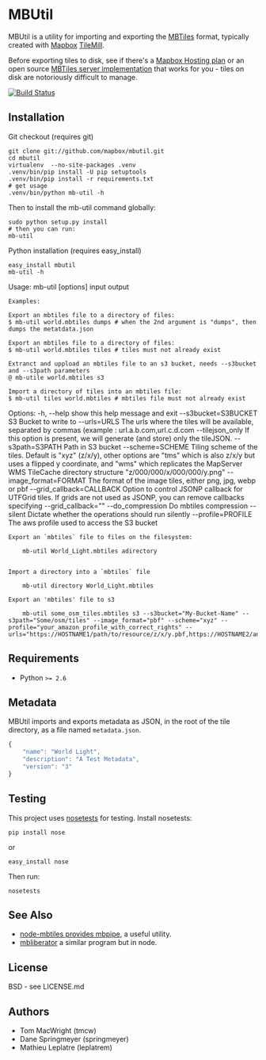 # MBUtil

MBUtil is a utility for importing and exporting the [MBTiles](http://mbtiles.org/) format,
typically created with [Mapbox](http://mapbox.com/) [TileMill](http://mapbox.com/tilemill/).

Before exporting tiles to disk, see if there's a [Mapbox Hosting plan](http://mapbox.com/plans/)
or an open source [MBTiles server implementation](https://github.com/mapbox/mbtiles-spec/wiki/Implementations)
that works for you - tiles on disk are notoriously difficult to manage.

[![Build Status](https://secure.travis-ci.org/mapbox/mbutil.png)](http://travis-ci.org/mapbox/mbutil)

## Installation

Git checkout (requires git)

    git clone git://github.com/mapbox/mbutil.git
    cd mbutil
    virtualenv  --no-site-packages .venv
    .venv/bin/pip install -U pip setuptools
    .venv/bin/pip install -r requirements.txt
    # get usage
    .venv/bin/python mb-util -h


Then to install the mb-util command globally:

    sudo python setup.py install
    # then you can run:
    mb-util

Python installation (requires easy_install)

    easy_install mbutil
    mb-util -h

Usage: mb-util [options] input output
    
    Examples:

    Export an mbtiles file to a directory of files:
    $ mb-util world.mbtiles dumps # when the 2nd argument is "dumps", then dumps the metatdata.json

    Export an mbtiles file to a directory of files:
    $ mb-util world.mbtiles tiles # tiles must not already exist

    Extranct and uppload an mbtiles file to an s3 bucket, needs --s3bucket and --s3path parameters
    @ mb-utile world.mbtiles s3
    
    Import a directory of tiles into an mbtiles file:
    $ mb-util tiles world.mbtiles # mbtiles file must not already exist

Options:
  -h, --help            show this help message and exit
  --s3bucket=S3BUCKET   S3 Bucket to write to
  --urls=URLS           The urls where the tiles will be available, separated
                        by commas (example : url.a.b.com,url.c.d.com
  --tilejson_only       If this option is present, we will generate (and
                        store) only the tileJSON.
  --s3path=S3PATH       Path in S3 bucket
  --scheme=SCHEME       Tiling scheme of the tiles. Default is "xyz" (z/x/y),
                        other options are "tms" which is also z/x/y but uses a
                        flipped y coordinate, and "wms" which replicates the
                        MapServer WMS TileCache directory structure
                        "z/000/000/x/000/000/y.png"
  --image_format=FORMAT
                        The format of the image tiles, either png, jpg, webp
                        or pbf
  --grid_callback=CALLBACK
                        Option to control JSONP callback for UTFGrid tiles. If
                        grids are not used as JSONP, you can remove callbacks
                        specifying --grid_callback=""
  --do_compression      Do mbtiles compression
  --silent              Dictate whether the operations should run silently
  --profile=PROFILE     The aws profile used to access the S3 bucket



    Export an `mbtiles` file to files on the filesystem:

        mb-util World_Light.mbtiles adirectory


    Import a directory into a `mbtiles` file

        mb-util directory World_Light.mbtiles

    Export an 'mbtiles' file to s3
       
        mb-util some_osm_tiles.mbtiles s3 --s3bucket="My-Bucket-Name" --s3path="Some/osm/tiles" --image_format="pbf" --scheme="xyz" --profile="your_amazon_profile_with_correct_rights" --urls="https://HOSTNAME1/path/to/resource/z/x/y.pbf,https://HOSTNAME2/another/path/to/resource/or/the/same/z/x/y,.pbf" 


## Requirements

* Python `>= 2.6`

## Metadata

MBUtil imports and exports metadata as JSON, in the root of the tile directory, as a file named `metadata.json`.

```javascript
{
    "name": "World Light",
    "description": "A Test Metadata",
    "version": "3"
}
```

## Testing

This project uses [nosetests](http://readthedocs.org/docs/nose/en/latest/) for testing. Install nosetests:

    pip install nose
or

    easy_install nose
    
Then run:

    nosetests

## See Also

* [node-mbtiles provides mbpipe](https://github.com/mapbox/node-mbtiles/wiki/Post-processing-MBTiles-with-MBPipe), a useful utility.
* [mbliberator](https://github.com/calvinmetcalf/mbliberator) a similar program but in node.

## License

BSD - see LICENSE.md

## Authors

- Tom MacWright (tmcw)
- Dane Springmeyer (springmeyer)
- Mathieu Leplatre (leplatrem)
